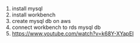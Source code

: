 1. install mysql
1. install workbench
1. create mysql db on aws
1. connect workbench to rds mysql db
1. https://www.youtube.com/watch?v=k68Y-XYapEI